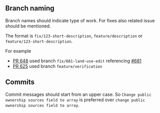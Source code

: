 ## Branch naming

Branch names should indicate type of work. For fixes also related issue should be mentioned.

The format is `fix/123-short-description`, `feature/description` or `feature/123-short-description`.


For example
* [PR 648](https://github.com/colouring-cities/colouring-core/pull/684) used branch `fix/681-land-use-edit` referencing [#681](https://github.com/colouring-cities/colouring-core/issues/681)
* [PR 625](https://github.com/colouring-cities/colouring-core/pull/625) used branch `feature/verification`

## Commits

Commit messages should start from an upper case. So `Change public ownership sources field to array` is preferred over `change public ownership sources field to array`.
